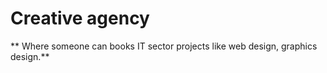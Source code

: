 # Creative agency
** Where someone can books IT sector projects like web design, graphics design.**

